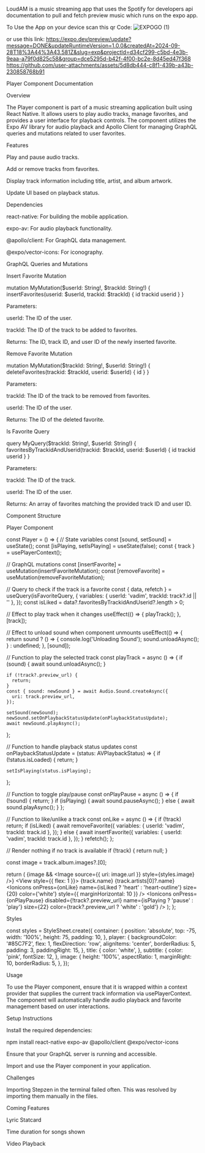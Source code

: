 LoudAM is a music streaming app that uses the Spotify for developers api documentation to pull and fetch preview music which runs on the expo app.

To Use the App on your device scan this qr Code:
![EXPOGO (1)](https://github.com/user-attachments/assets/a10b92d3-f592-4fc8-a5bd-a2cf10170a95)

or use this link: https://expo.dev/preview/update?message=DONE&updateRuntimeVersion=1.0.0&createdAt=2024-09-28T18%3A44%3A43.581Z&slug=exp&projectId=d34cf299-c5bd-4e3b-9eaa-a79f0d825c58&group=dce5295d-b42f-4f00-bc2e-8d45ed47f368
https://github.com/user-attachments/assets/5d8db444-c8f1-439b-a43b-230858768b91




Player Component Documentation

Overview

The Player component is part of a music streaming application built using React Native. It allows users to play audio tracks, manage favorites, and provides a user interface for playback controls. The component utilizes the Expo AV library for audio playback and Apollo Client for managing GraphQL queries and mutations related to user favorites.

Features

Play and pause audio tracks.

Add or remove tracks from favorites.

Display track information including title, artist, and album artwork.

Update UI based on playback status.

Dependencies

react-native: For building the mobile application.

expo-av: For audio playback functionality.

@apollo/client: For GraphQL data management.

@expo/vector-icons: For iconography.

GraphQL Queries and Mutations

Insert Favorite Mutation

mutation MyMutation($userId: String!, $trackId: String!) {
  insertFavorites(userid: $userId, trackid: $trackId) {
    id
    trackid
    userid
  }
}


Parameters:

userId: The ID of the user.

trackId: The ID of the track to be added to favorites.

Returns: The ID, track ID, and user ID of the newly inserted favorite.

Remove Favorite Mutation

mutation MyMutation($trackId: String!, $userId: String!) {
  deleteFavorites(trackid: $trackId, userid: $userId) {
    id
  }
}


Parameters:

trackId: The ID of the track to be removed from favorites.

userId: The ID of the user.

Returns: The ID of the deleted favorite.

Is Favorite Query

query MyQuery($trackId: String!, $userId: String!) {
  favoritesByTrackidAndUserid(trackid: $trackId, userid: $userId) {
    id
    trackid
    userid
  }
}


Parameters:

trackId: The ID of the track.

userId: The ID of the user.

Returns: An array of favorites matching the provided track ID and user ID.

Component Structure

Player Component

const Player = () => {
  // State variables
  const [sound, setSound] = useState<Sound>();
  const [isPlaying, setIsPlaying] = useState(false);
  const { track } = usePlayerContext();

  // GraphQL mutations
  const [insertFavorite] = useMutation(insertFavoriteMutation);
  const [removeFavorite] = useMutation(removeFavoriteMutation);

  // Query to check if the track is a favorite
  const { data, refetch } = useQuery(isFavoriteQuery, {
    variables: { userId: 'vadim', trackId: track?.id || '' },
  });
  const isLiked = data?.favoritesByTrackidAndUserid?.length > 0;

  // Effect to play track when it changes
  useEffect(() => {
    playTrack();
  }, [track]);

  // Effect to unload sound when component unmounts
  useEffect(() => {
    return sound
      ? () => {
          console.log('Unloading Sound');
          sound.unloadAsync();
        }
      : undefined;
  }, [sound]);

  // Function to play the selected track
  const playTrack = async () => {
    if (sound) {
      await sound.unloadAsync();
    }

    if (!track?.preview_url) {
      return;
    }
    const { sound: newSound } = await Audio.Sound.createAsync({
      uri: track.preview_url,
    });

    setSound(newSound);
    newSound.setOnPlaybackStatusUpdate(onPlaybackStatusUpdate);
    await newSound.playAsync();
  };

  // Function to handle playback status updates
  const onPlaybackStatusUpdate = (status: AVPlaybackStatus) => {
    if (!status.isLoaded) {
      return;
    }

    setIsPlaying(status.isPlaying);
  };

  // Function to toggle play/pause
  const onPlayPause = async () => {
    if (!sound) {
      return;
    }
    if (isPlaying) {
      await sound.pauseAsync();
    } else {
      await sound.playAsync();
    }
  };

  // Function to like/unlike a track
  const onLike = async () => {
    if (!track) return;
    if (isLiked) {
      await removeFavorite({
        variables: { userId: 'vadim', trackId: track.id },
      });
    } else {
      await insertFavorite({
        variables: { userId: 'vadim', trackId: track.id },
      });
    }
    refetch();
  };

  // Render nothing if no track is available
  if (!track) {
    return null;
  }

  const image = track.album.images?.[0];

  return (
    <View style={styles.container}>
      <View style={styles.player}>
        {image && <Image source={{ uri: image.url }} style={styles.image} />}
        <View style={{ flex: 1 }}>
          <Text style={styles.title}>{track.name}</Text>
          <Text style={styles.subtitle}>{track.artists[0]?.name}</Text>
        </View>
        <Ionicons
          onPress={onLike}
          name={isLiked ? 'heart' : 'heart-outline'}
          size={20}
          color={'white'}
          style={{ marginHorizontal: 10 }}
        />
        <Ionicons
          onPress={onPlayPause}
          disabled={!track?.preview_url}
          name={isPlaying ? 'pause' : 'play'}
          size={22}
          color={track?.preview_url ? 'white' : 'gold'}
        />
      </View>
    </View>
  );
};


Styles

const styles = StyleSheet.create({
  container: {
    position: 'absolute',
    top: -75,
    width: '100%',
    height: 75,
    padding: 10,
  },
  player: {
    backgroundColor: '#85C7F2',
    flex: 1,
    flexDirection: 'row',
    alignItems: 'center',
    borderRadius: 5,
    padding: 3,
    paddingRight: 15,
  },
  title: {
    color: 'white',
  },
  subtitle: {
    color: 'pink',
    fontSize: 12,
  },
  image: {
    height: '100%',
    aspectRatio: 1,
    marginRight: 10,
    borderRadius: 5,
  },
});


Usage

To use the Player component, ensure that it is wrapped within a context provider that supplies the current track information via usePlayerContext. The component will automatically handle audio playback and favorite management based on user interactions.

Setup Instructions

Install the required dependencies:

npm install react-native expo-av @apollo/client @expo/vector-icons


Ensure that your GraphQL server is running and accessible.

Import and use the Player component in your application.

Challenges

Importing Stepzen in the terminal failed often. This was resolved by importing them manually in the files.

Coming Features

Lyric Statcard

Time duration for songs shown

Video Playback
